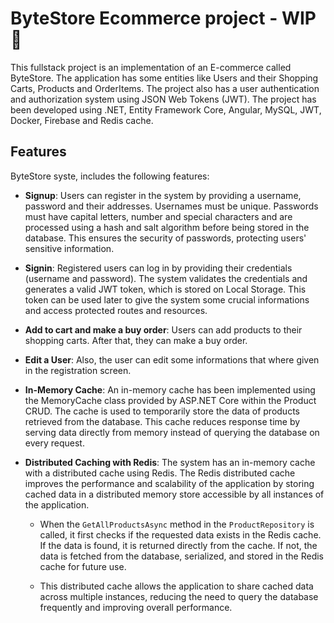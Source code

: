 # ByteStore Ecommerce project - WIP 🤑

This fullstack project is an implementation of an E-commerce called ByteStore. The application has some entities like Users and their Shopping Carts, Products and OrderItems. The project also has a user authentication and authorization system using JSON Web Tokens (JWT). The project has been developed using .NET, Entity Framework Core, Angular, MySQL, JWT, Docker, Firebase and Redis cache.

## Features

ByteStore syste, includes the following features:

- **Signup**: Users can register in the system by providing a username, password and their addresses. Usernames must be unique. Passwords must have capital letters, number and special characters and are processed using a hash and salt algorithm before being stored in the database. This ensures the security of passwords, protecting users' sensitive information.

- **Signin**: Registered users can log in by providing their credentials (username and password). The system validates the credentials and generates a valid JWT token, which is stored on Local Storage. This token can be used later to give the system some crucial informations and access protected routes and resources.

- **Add to cart and make a buy order**: Users can add products to their shopping carts. After that, they can make a buy order.

- **Edit a User**: Also, the user can edit some informations that where given in the registration screen. 

- **In-Memory Cache**: An in-memory cache has been implemented using the MemoryCache class provided by ASP.NET Core within the Product CRUD. The cache is used to temporarily store the data of products retrieved from the database. This cache reduces response time by serving data directly from memory instead of querying the database on every request.

- **Distributed Caching with Redis**: The system has an in-memory cache with a distributed cache using Redis. The Redis distributed cache improves the performance and scalability of the application by storing cached data in a distributed memory store accessible by all instances of the application. 

    - When the `GetAllProductsAsync` method in the `ProductRepository` is called, it first checks if the requested data exists in the Redis cache. If the data is found, it is returned directly from the cache. If not, the data is fetched from the database, serialized, and stored in the Redis cache for future use.

    - This distributed cache allows the application to share cached data across multiple instances, reducing the need to query the database frequently and improving overall performance.
